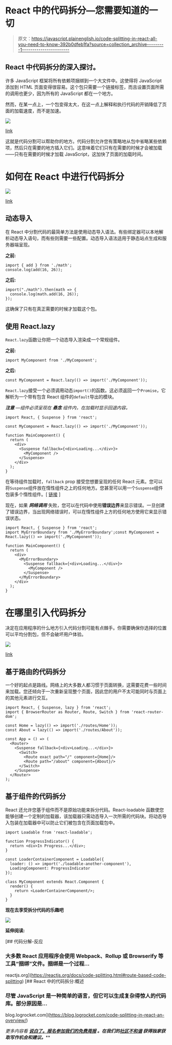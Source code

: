 # React 中的代码拆分—您需要知道的一切

> 原文：<https://javascript.plainenglish.io/code-splitting-in-react-all-you-need-to-know-392b0dfeb1fa?source=collection_archive---------1----------------------->

## React 中代码拆分的深入探讨。

许多 JavaScript 框架将所有依赖项捆绑到一个大文件中。这使得将 JavaScript 添加到 HTML 页面变得很容易。这个包只需要一个链接标签，而且设置页面所需的调用也更少，因为所有的 JavaScript 都在一个地方。

然而，在某一点上，一个包变得太大，在这一点上解释和执行代码的开销降低了页面的加载速度，而不是加速。

![](img/794a1528cf80a63194616c90e98411bf.png)

[link](https://www.google.com/url?sa=i&url=https%3A%2F%2Fdev.to%2Fben%2Fcomment%2F1a1p4&psig=AOvVaw0ajNg7EccWTU6bWFp1Nxb0&ust=1640890207155000&source=images&cd=vfe&ved=0CAsQjRxqFwoTCIiH6tbWifUCFQAAAAAdAAAAABAm)

这就是代码分割可以帮助你的地方。代码分割允许您有策略地从包中省略某些依赖项，然后只在需要的地方插入它们。这意味着它们只有在需要的时候才会被加载——只有在需要的时候才加载 JavaScript，这加快了页面的加载时间。

# 如何在 React 中进行代码拆分

![](img/9328e2a0fcabd7a3874e974faccabcd5.png)

[link](https://www.google.com/url?sa=i&url=https%3A%2F%2Ftwitter.com%2Fswyx%2Fstatus%2F1158369440326721537&psig=AOvVaw1Svbs9nvfv6QgDU0_MaKql&ust=1640890216832000&source=images&cd=vfe&ved=2ahUKEwiB_ZfF1on1AhVwrWoFHcrAAqUQjRx6BAgAEAk)

## **动态导入**

在 React 中分割代码的最简单方法是使用动态导入语法。有些绑定器可以本地解析动态导入语句，而有些则需要一些配置。动态导入语法适用于静态站点生成和服务器端呈现。

**之前:**

```
import { add } from './math';
console.log(add(16, 26));
```

**之后:**

```
import("./math").then(math => {
  console.log(math.add(16, 26));
});
```

这确保了只有在真正需要的时候才加载这个包。

## **使用 React.lazy**

`React.lazy`函数让你把一个动态导入渲染成一个常规组件。

**之前:**

```
import MyComponent from './MyComponent';
```

**之后:**

```
const MyComponent = React.lazy(() => import('./MyComponent'));
```

`React.lazy`接受一个必须调用动态`import()`的函数。这必须返回一个`Promise`，它解析为一个带有包含 React 组件的`default`导出的模块。

***注意*** *—组件必须呈现在* ***悬念*** *组件内，在加载时显示回退内容。*

```
import React, { Suspense } from 'react';

const MyComponent = React.lazy(() => import('./MyComponent'));

function MainComponent() {
  return (
    <div>
      <Suspense fallback={<div>Loading...</div>}>
        <MyComponent />
      </Suspense>
    </div>
  );
}
```

在等待组件加载时，`fallback` prop 接受您想要呈现的任何 React 元素。您可以将`Suspense`组件放在惰性组件之上的任何地方。您甚至可以用一个`Suspense`组件包装多个惰性组件。[ [链接](https://reactjs.org/docs/code-splitting.html) ]

现在，如果 ***网络调用*** 失败，您可以在代码中使用**错误边界**来显示错误。一旦创建了错误边界，当出现网络错误时，可以在惰性组件上方的任何地方使用它来显示错误状态。

```
import React, { Suspense } from 'react';
import MyErrorBoundary from './MyErrorBoundary';const MyComponent = React.lazy(() => import('./MyComponent'));

function MainComponent() {
  return (
    <div>
      <MyErrorBoundary>
        <Suspense fallback={<div>Loading...</div>}>
          <MyComponent />
        </Suspense>
      </MyErrorBoundary>
    </div>
  );
}
```

# **在哪里引入代码拆分**

决定在应用程序的什么地方引入代码分割可能有点棘手。你需要确保你选择的位置可以平均分割包，但不会破坏用户体验。

![](img/e30785f38ed93373cb4eb66979bd9184.png)

[link](https://www.google.com/url?sa=i&url=https%3A%2F%2Fmedium.com%2F%40mattdlockyer%2Fyoure-using-materialize-css-wrong-470b593e78e9&psig=AOvVaw1-64Xr4pI69_nropyL60i8&ust=1640890370803000&source=images&cd=vfe&ved=0CAsQjRxqFwoTCMjyhpzXifUCFQAAAAAdAAAAABAJ)

## **基于路由的代码拆分**

一个好的起点是路线。网络上的大多数人都习惯于页面转换，这需要花费一些时间来加载。您还倾向于一次重新呈现整个页面，因此您的用户不太可能同时与页面上的其他元素进行交互。

```
import React, { Suspense, lazy } from 'react';
import { BrowserRouter as Router, Route, Switch } from 'react-router-dom';

const Home = lazy(() => import('./routes/Home'));
const About = lazy(() => import('./routes/About'));

const App = () => (
  <Router>
    <Suspense fallback={<div>Loading...</div>}>
      <Switch>
        <Route exact path="/" component={Home}/>
        <Route path="/about" component={About}/>
      </Switch>
    </Suspense>
  </Router>
);
```

## **基于组件的代码拆分**

React 还允许您基于组件而不是原始功能来拆分代码。React-loadable 函数使您能够创建一个定制的加载器，该加载器只需动态导入一次所需的代码块。将动态导入包装在加载器中可以防止它们被包含在页面加载包中。

```
import Loadable from 'react-loadable';

function ProgressIndicator() {
  return <div>In Progress...</div>;
}

const LoaderContainerComponent = Loadable({
  loader: () => import('./loadable-another-component'),
  LoadingComponent: ProgressIndicator
});

class MyComponent extends React.Component {
  render() {
    return <LoaderContainerComponent/>;
  }
}
```

**现在去享受拆分代码的乐趣吧**

![](img/03d09cf04a943c1f64dd751452af14f8.png)

**延伸阅读:**

[](https://reactjs.org/docs/code-splitting.html#route-based-code-splitting) [## 代码分解-反应

### 大多数 React 应用程序会使用 Webpack、Rollup 或 Browserify 等工具“捆绑”文件。捆绑是一个过程…

reactjs.org](https://reactjs.org/docs/code-splitting.html#route-based-code-splitting) [](https://blog.logrocket.com/code-splitting-in-react-an-overview/) [## React 中的代码拆分:概述

### 尽管 JavaScript 是一种简单的语言，但它可以生成复杂得惊人的代码库。部分原因是…

blog.logrocket.com](https://blog.logrocket.com/code-splitting-in-react-an-overview/) 

*更多内容看* [***说白了。报名参加我们的***](http://plainenglish.io/)***[***免费周报***](http://newsletter.plainenglish.io/) *。在我们的**[***社区不和谐***](https://discord.gg/GtDtUAvyhW) ***获得独家获取写作机会和建议。*******